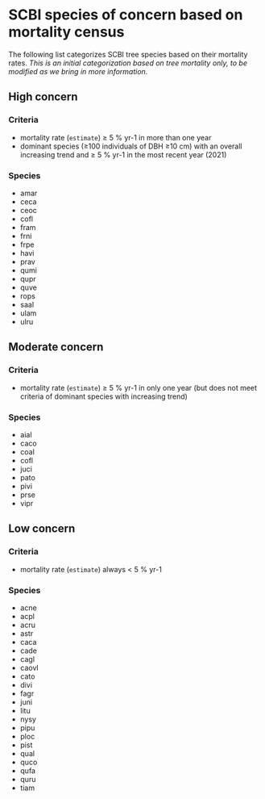 # SCBI species of concern based on mortality census
The following list categorizes SCBI tree species based on their mortality rates. *This is an initial categorization based on tree mortality only, to be modified as we bring in more information.*

## High concern
### Criteria
- mortality rate (`estimate`) ≥ 5 % yr-1 in more than one year
- dominant species (≥100 individuals of DBH ≥10 cm) with an overall increasing trend and ≥ 5 % yr-1 in the most recent year (2021)

### Species
- amar
- ceca
- ceoc
- cofl
- fram
- frni
- frpe
- havi
- prav
- qumi
- qupr
- quve
- rops
- saal
- ulam
- ulru

## Moderate concern

### Criteria
- mortality rate (`estimate`) ≥ 5 % yr-1 in only one year (but does not meet criteria of dominant species with increasing trend)
### Species
- aial 
- caco
- coal
- cofl
- juci
- pato
- pivi
- prse
- vipr

## Low concern

### Criteria
- mortality rate (`estimate`) always < 5 % yr-1 
### Species
- acne 
- acpl
- acru
- astr
- caca
- cade
- cagl
- caovl
- cato
- divi
- fagr
- juni
- litu
- nysy
- pipu
- ploc
- pist
- qual
- quco
- qufa
- quru
- tiam
